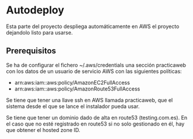 # Autodeploy

Esta parte del proyecto despliega automáticamente en AWS el proyecto dejandolo listo para usarse.

## Prerequisitos

Se ha de configurar el fichero ~/.aws/credentials una sección practicaweb con los datos de un usuario de servicio AWS con las siguientes políticas:
* arn:aws:iam::aws:policy/AmazonEC2FullAccess
* arn:aws:iam::aws:policy/AmazonRoute53FullAccess

Se tiene que tener una llave ssh en AWS llamada practicaweb, que el sistema desde el que se lance el instalador pueda usar.

Se tiene que tener un dominio dado de alta en route53 (testing.com.es). En el caso que no esté registrado en route53 si no solo gestionado en él, hay que obtener el hosted zone ID.

